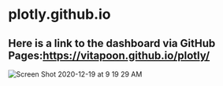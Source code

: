 # plotly.github.io
## Here is a link to the dashboard via GitHub Pages:https://vitapoon.github.io/plotly/

![Screen Shot 2020-12-19 at 9 19 29 AM](https://user-images.githubusercontent.com/71739110/102677139-eaed5e00-41db-11eb-9516-06d6836eea0f.png)
